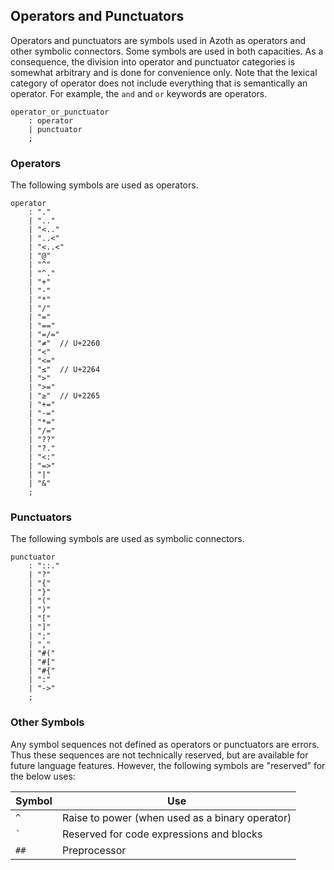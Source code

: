 ## Operators and Punctuators

Operators and punctuators are symbols used in Azoth as operators and other symbolic connectors. Some symbols are used in both capacities. As a consequence, the division into operator and punctuator categories is somewhat arbitrary and is done for convenience only. Note that the lexical category of operator does not include everything that is semantically an operator. For example, the `and` and `or` keywords are operators.

```grammar
operator_or_punctuator
    : operator
    | punctuator
    ;
```

### Operators

The following symbols are used as operators.

```grammar
operator
    : "."
    | ".."
    | "<.."
    | "..<"
    | "<..<"
    | "@"
    | "^"
    | "^."
    | "+"
    | "-"
    | "*"
    | "/"
    | "="
    | "=="
    | "=/="
    | "≠"  // U+2260
    | "<"
    | "<="
    | "≤"  // U+2264
    | ">"
    | ">="
    | "≥"  // U+2265
    | "+="
    | "-="
    | "*="
    | "/="
    | "??"
    | "?."
    | "<:"
    | "=>"
    | "|"
    | "&"
    ;
```

### Punctuators

The following symbols are used as symbolic connectors.

```grammar
punctuator
    : "::."
    | "?"
    | "{"
    | "}"
    | "("
    | ")"
    | "["
    | "]"
    | ";"
    | ","
    | "#("
    | "#["
    | "#{"
    | ":"
    | "->"
    ;
```

### Other Symbols

Any symbol sequences not defined as operators or punctuators are errors. Thus these sequences are not technically reserved, but are available for future language features. However, the following symbols are "reserved" for the below uses:

| Symbol  | Use                                             |
| ------- | ----------------------------------------------- |
| `^`     | Raise to power (when used as a binary operator) |
| `` ` `` | Reserved for code expressions and blocks        |
| `##`    | Preprocessor                                    |

